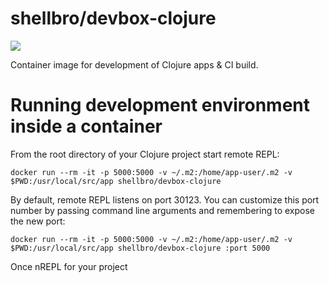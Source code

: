 # shellbro/devbox-clojure

[![](https://img.shields.io/docker/cloud/build/shellbro/devbox-clojure)](https://hub.docker.com/r/shellbro/devbox-clojure/)

Container image for development of Clojure apps & CI build.

# Running development environment inside a container

From the root directory of your Clojure project start remote REPL:

```
docker run --rm -it -p 5000:5000 -v ~/.m2:/home/app-user/.m2 -v $PWD:/usr/local/src/app shellbro/devbox-clojure
```

By default, remote REPL listens on port 30123. You can customize this port
number by passing command line arguments and remembering to expose the new port:

```
docker run --rm -it -p 5000:5000 -v ~/.m2:/home/app-user/.m2 -v $PWD:/usr/local/src/app shellbro/devbox-clojure :port 5000
```

Once nREPL for your project
